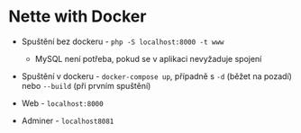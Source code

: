 # Nette with Docker
- Spuštění bez dockeru - `php -S localhost:8000 -t www`

    - MySQL není potřeba, pokud se v aplikaci nevyžaduje spojení

- Spuštění v dockeru - `docker-compose up`, případně s `-d` (běžet na pozadí) nebo `--build` (při prvním spuštění) 

- Web - `localhost:8000`

- Adminer - `localhost8081`


